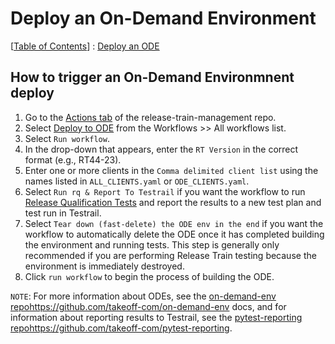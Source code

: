Deploy an On-Demand Environment
==
[[Table of Contents](../../README.md#table-of-contents)] : [Deploy an ODE](./04-deploy-an-ode.md)

## How to trigger an On-Demand Environmnent deploy

 1. Go to the [Actions tab](https://github.com/takeoff-com/release-train-management/actions) of the release-train-management repo.
 1. Select [Deploy to ODE](https://github.com/takeoff-com/release-train-management/actions/workflows/deploy-to-ode.yaml) from the Workflows >> All workflows list.
 1. Select `Run workflow`.
 1. In the drop-down that appears, enter the `RT Version` in the correct format (e.g., RT44-23).
 1. Enter one or more clients in the `Comma delimited client list` using the names listed in `ALL_CLIENTS.yaml` or `ODE_CLIENTS.yaml`.
 1. Select `Run rq & Report To Testrail` if you want the workflow to run [Release Qualification Tests](https://github.com/takeoff-com/release-qualification-tools) and report the results to a new test plan and test run in Testrail. 
 1. Select `Tear down (fast-delete) the ODE env in the end` if you want the workflow to automatically delete the ODE once it has completed building the environment and running tests. This step is generally only recommended if you are performing Release Train testing because the environment is immediately destroyed.
 1. Click `run workflow` to begin the process of building the ODE.  

`NOTE`: For more information about ODEs, see the [on-demand-env repo](https://github.com/takeoff-com/on-demand-env)https://github.com/takeoff-com/on-demand-env docs, and for information about reporting results to Testrail, see the [pytest-reporting repo](https://github.com/takeoff-com/pytest-reporting)https://github.com/takeoff-com/pytest-reporting. 
